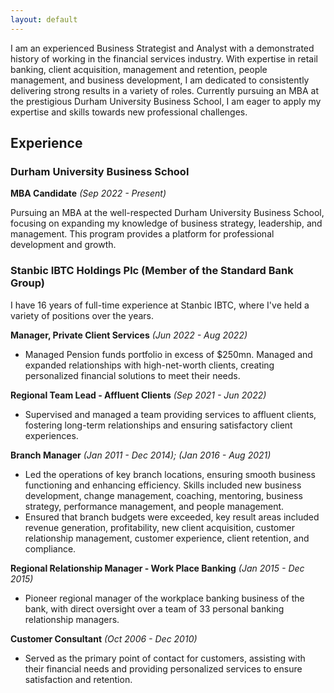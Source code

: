 ```yaml
---
layout: default
---
```



I am an experienced Business Strategist and Analyst with a demonstrated history of working in the financial services industry. With expertise in retail banking, client acquisition, management and retention, people management, and business development, I am dedicated to consistently delivering strong results in a variety of roles. Currently pursuing an MBA at the prestigious Durham University Business School, I am eager to apply my expertise and skills towards new professional challenges.

## Experience

### Durham University Business School
**MBA Candidate** _(Sep 2022 - Present)_

Pursuing an MBA at the well-respected Durham University Business School, focusing on expanding my knowledge of business strategy, leadership, and management. This program provides a platform for professional development and growth.

### Stanbic IBTC Holdings Plc (Member of the Standard Bank Group)
I have 16 years of full-time experience at Stanbic IBTC, where I've held a variety of positions over the years.

**Manager, Private Client Services** _(Jun 2022 - Aug 2022)_
- Managed Pension funds portfolio in excess of $250mn. Managed and expanded relationships with high-net-worth clients, creating personalized financial solutions to meet their needs.

**Regional Team Lead - Affluent Clients** _(Sep 2021 - Jun 2022)_
- Supervised and managed a team providing services to affluent clients, fostering long-term relationships and ensuring satisfactory client experiences.

**Branch Manager** _(Jan 2011 - Dec 2014); (Jan 2016 - Aug 2021)_
- Led the operations of key branch locations, ensuring smooth business functioning and enhancing efficiency. Skills included new business   development, change management, coaching, mentoring, business strategy, performance management, and people management.
- Ensured that branch budgets were exceeded, key result areas included revenue generation, profitability, new client acquisition, customer relationship management, customer experience, client retention, and compliance.

**Regional Relationship Manager - Work Place Banking** _(Jan 2015 - Dec 2015)_
- Pioneer regional manager of the workplace banking business of the bank, with direct oversight over a team of 33 personal banking relationship managers.

**Customer Consultant** _(Oct 2006 - Dec 2010)_
- Served as the primary point of contact for customers, assisting with their financial needs and providing personalized services to ensure satisfaction and retention.
